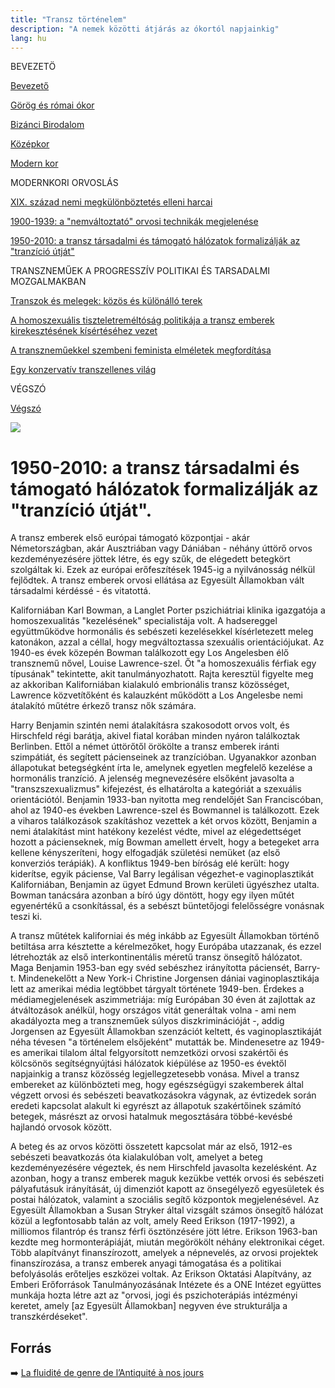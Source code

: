```yaml
---
title: "Transz történelem"
description: "A nemek közötti átjárás az ókortól napjainkig"
lang: hu
---
```


<div class="floating-columns">

<div class="floating-bar">


BEVEZETÖ

[Bevezető](/#/entry?id=transz-tortenelem)

[Görög és római ókor](/#/entry?id=transz-tortenelem-gorog-es-romai-okor)

[Bizánci Birodalom](/#/entry?id=transz-tortenelem-bizanci-birodalom)

[Középkor](/#/entry?id=transz-tortenelem-kozepkor)

[Modern kor](/#/entry?id=transz-tortenelem-modern-kor)

MODERNKORI ORVOSLÁS

[XIX. század nemi megkülönböztetés elleni harcai](/#/entry?id=transz-tortenelem-xix-szazad)

[1900-1939: a "nemváltoztató" orvosi technikák megjelenése](/#/entry?id=transz-tortenelem-nemvaltoztato-orvosi-technikak-megjelenese)

[1950-2010: a transz társadalmi és támogató hálózatok formalizálják az "tranzíció útját"](/#/entry?id=transz-tortenelem-xx-szazad)

TRANSZNEMŰEK A PROGRESSZÍV POLITIKAI ÉS TARSADALMI MOZGALMAKBAN

[Transzok és melegek: közös és különálló terek](/#/entry?id=transz-tortenelem-transzok-es-melegek)

[A homoszexuális tiszteletreméltóság politikája a transz emberek kirekesztésének kísértéséhez vezet](/#/entry?id=transz-tortenelem-meleg-tisztelet-transz-kirekesztes)

[A transzneműekkel szembeni feminista elméletek megfordítása](/#/entry?id=transz-tortenelem-feminista-elmeletek-megforditasa)

[Egy konzervatív transzellenes világ](/#/entry?id=transz-tortenelem-konzervativ-transzellenes-vilag)

VÉGSZÓ

[Végszó](/#/entry?id=transz-tortenelem-konkluzio)


</div>

<div class="wiki-content">

<div class="header-image"><img src="assets/images/undraw_moving.svg" /></div>

# 1950-2010: a transz társadalmi és támogató hálózatok formalizálják az "tranzíció útját".
  
A transz emberek első európai támogató központjai - akár Németországban, akár Ausztriában vagy Dániában - néhány úttörő orvos kezdeményezésére jöttek létre, és egy szűk, de elégedett betegkört szolgáltak ki. Ezek az európai erőfeszítések 1945-ig a nyilvánosság nélkül fejlődtek. A transz emberek orvosi ellátása az Egyesült Államokban vált társadalmi kérdéssé - és vitatottá.
  
Kaliforniában Karl Bowman, a Langlet Porter pszichiátriai klinika igazgatója a homoszexualitás "kezelésének" specialistája volt. A hadsereggel együttműködve hormonális és sebészeti kezelésekkel kísérletezett meleg katonákon, azzal a céllal, hogy megváltoztassa szexuális orientációjukat. Az 1940-es évek közepén Bowman találkozott egy Los Angelesben élő transznemű nővel, Louise Lawrence-szel. Őt "a homoszexuális férfiak egy típusának" tekintette, akit tanulmányozhatott. Rajta keresztül figyelte meg az akkoriban Kaliforniában kialakuló embrionális transz közösséget, Lawrence közvetítőként és kalauzként működött a Los Angelesbe nemi átalakító műtétre érkező transz nők számára.
  
Harry Benjamin szintén nemi átalakításra szakosodott orvos volt, és Hirschfeld régi barátja, akivel fiatal korában minden nyáron találkoztak Berlinben. Ettől a német úttörőtől örökölte a transz emberek iránti szimpátiát, és segített pácienseinek az tranzícióban. Ugyanakkor azonban állapotukat betegségként írta le, amelynek egyetlen megfelelő kezelése a hormonális tranzíció. A jelenség megnevezésére elsőként javasolta a "transzszexualizmus" kifejezést, és elhatárolta a kategóriát a szexuális orientációtól. Benjamin 1933-ban nyitotta meg rendelőjét San Franciscóban, ahol az 1940-es években Lawrence-szel és Bowmannel is találkozott. Ezek a viharos találkozások szakításhoz vezettek a két orvos között, Benjamin a nemi átalakítást mint hatékony kezelést védte, mivel az elégedettséget hozott a pácienseknek, míg Bowman amellett érvelt, hogy a betegeket arra kellene kényszeríteni, hogy elfogadják születési nemüket (az első konverziós terápiák). A konfliktus 1949-ben bíróság elé került: hogy kiderítse, egyik páciense, Val Barry legálisan végezhet-e vaginoplasztikát Kaliforniában, Benjamin az ügyet Edmund Brown kerületi ügyészhez utalta. Bowman tanácsára azonban a bíró úgy döntött, hogy egy ilyen műtét egyenértékű a csonkítással, és a sebészt büntetőjogi felelősségre vonásnak teszi ki.
  
A transz műtétek kaliforniai és még inkább az Egyesült Államokban történő betiltása arra késztette a kérelmezőket, hogy Európába utazzanak, és ezzel létrehozták az első interkontinentális méretű transz önsegítő hálózatot. Maga Benjamin 1953-ban egy svéd sebészhez irányította páciensét, Barry-t. Mindenekelőtt a New York-i Christine Jorgensen dániai vaginoplasztikája lett az amerikai média legtöbbet tárgyalt története 1949-ben. Érdekes a médiamegjelenések aszimmetriája: míg Európában 30 éven át zajlottak az átváltozások anélkül, hogy országos vitát generáltak volna - ami nem akadályozta meg a transzneműek súlyos diszkriminációját -, addig Jorgensen az Egyesült Államokban szenzációt keltett, és vaginoplasztikáját néha tévesen "a történelem elsőjeként" mutatták be. Mindenesetre az 1949-es amerikai tilalom által felgyorsított nemzetközi orvosi szakértői és kölcsönös segítségnyújtási hálózatok kiépülése az 1950-es évektől napjainkig a transz közösség legjellegzetesebb vonása. Mivel a transz embereket az különbözteti meg, hogy egészségügyi szakemberek által végzett orvosi és sebészeti beavatkozásokra vágynak, az évtizedek során eredeti kapcsolat alakult ki egyrészt az állapotuk szakértőinek számító betegek, másrészt az orvosi hatalmuk megosztására többé-kevésbé hajlandó orvosok között. 
  
A beteg és az orvos közötti összetett kapcsolat már az első, 1912-es sebészeti beavatkozás óta kialakulóban volt, amelyet a beteg kezdeményezésére végeztek, és nem Hirschfeld javasolta kezelésként. Az azonban, hogy a transz emberek maguk kezükbe vették orvosi és sebészeti pályafutásuk irányítását, új dimenziót kapott az önsegélyező egyesületek és postai hálózatok, valamint a szociális segítő központok megjelenésével. Az Egyesült Államokban a Susan Stryker által vizsgált számos önsegítő hálózat közül a legfontosabb talán az volt, amely Reed Erikson (1917-1992), a milliomos filantróp és transz férfi ösztönzésére jött létre. Erikson 1963-ban kezdte meg hormonterápiáját, miután megörökölt néhány elektronikai céget. Több alapítványt finanszírozott, amelyek a népnevelés, az orvosi projektek finanszírozása, a transz emberek anyagi támogatása és a politikai befolyásolás erőteljes eszközei voltak. Az Erikson Oktatási Alapítvány, az Emberi Erőforrások Tanulmányozásának Intézete és a ONE Intézet együttes munkája hozta létre azt az "orvosi, jogi és pszichoterápiás intézményi keretet, amely [az Egyesült Államokban] negyven éve strukturálja a transzkérdéseket". 
  

## Forrás

➡️ [La fluidité de genre de l’Antiquité à nos jours](https://institutlaboetie.fr/wp-content/uploads/2023/06/NOTE-ILB-LGBT-1.pdf)

</div>
